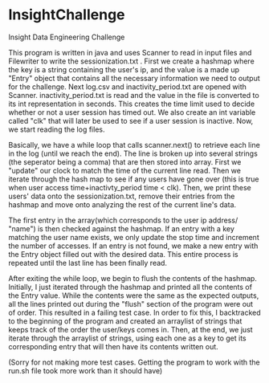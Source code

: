 # InsightChallenge
Insight Data Engineering Challenge

This program is written in java and uses Scanner to read in input files and Filewriter to write the sessionization.txt .
First we create a hashmap where the key is a string containing the user's ip, and the value is a made up "Entry" object that contains all the necessary information we need to output for the challenge. Next log.csv and inactivity_period.txt are opened with Scanner. inactivity_period.txt is read and the value in the file is converted to its int representation in seconds. This creates the time limit used to decide whether or not a user session has timed out. We also create an int variable called "clk" that will later be used to see if a user session is inactive. Now, we start reading the log files.

Basically, we have a while loop that calls scanner.next() to retrieve each line in the log (until we reach the end). The line is broken up into several strings (the seperator being a comma) that are then stored into array. First we "update" our clock to match the time of the current line read. Then we iterate through the hash map to see if any users have gone over (this is true when user access time+inactivty_period time < clk). Then, we print these users' data onto the sessionization.txt, remove their entries from the hashmap and move onto analyzing the rest of the current line's data.

The first entry in the array(which corresponds to the user ip address/ "name") is then checked against the hashmap. If an entry with a key matching the user name exists, we only update the stop time and increment the number of accesses. If an entry is not found, we make a new entry with the Entry object filled out with the desired data. This entire process is repeated until the last line has been finally read.

After exiting the while loop, we begin to flush the contents of the hashmap. Initially, I just iterated through the hashmap and printed all the contents of the Entry value. While the contents were the same as the expected outputs, all the lines printed out during the "flush" section of the program were out of order. This resulted in a failing test case. In order to fix this, I backtracked to the beginning of the program and created an arraylist of strings that keeps track of the order the user/keys comes in. Then, at the end, we just iterate through the arraylist of strings, using each one as a key to get its corresponding entry that will then have its contents written out.

(Sorry for not making more test cases. Getting the program to work with the run.sh file took more work than it should have)
